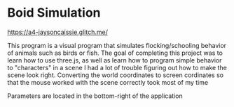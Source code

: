 # Boid Simulation

https://a4-jaysoncaissie.glitch.me/

This program is a visual program that simulates flocking/schooling behavior of animals such as birds or fish. 
The goal of completing this project was to learn how to use three.js, as well as learn how to program simple behavior to "characters" in a scene
I had a lot of trouble figuring out how to make the scene look right. 
Converting the world coordinates to screen cordinates so that the mouse worked with the scene correctly took most of my time

Parameters are located in the bottom-right of the application
